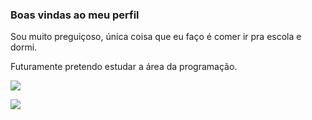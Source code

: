 ### Boas vindas ao meu perfil
Sou muito preguiçoso, única coisa que eu faço é comer ir pra escola e dormi.

Futuramente pretendo estudar a área da programação.

![](https://media.tenor.com/lT0M9AKFiwAAAAAM/bart-el-papuselo-bart-simpson.gif)

![](https://media.tenor.com/HApzlOkcrYIAAAAM/fr-ong.gif)
